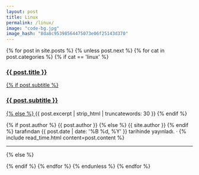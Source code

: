 ```yaml
---
layout: post
title: Linux
permalink: /linux/
image: "code-bg.jpg"
image_hash: "8da8c95398564475073e06f25143d370"
---
```



{% for post in site.posts %}
{% unless post.next %}
{% for cat in post.categories %}
{% if cat == 'linux' %}
<article class="post-preview">
  <a href="{{ post.url | prepend: site.baseurl | replace: '//', '/' }}">
    <h3 class="post-title">{{ post.title }}</h3>
    {% if post.subtitle %}
    <h3 class="post-subtitle">{{ post.subtitle }}</h3>
    {% else %}
    <a class="post-subtitle">{{ post.excerpt | strip_html | truncatewords: 30 }}</a>
    {% endif %}
  </a>
  <p class="post-meta">
    {% if post.author %}
    {{ post.author }}
    {% else %}
    {{ site.author }}
    {% endif %}
    tarafından
    {{ post.date | date: '%B %d, %Y' }} tarihinde yayınladı. &middot; {% include read_time.html
    content=post.content %}
  </p>
</article>
<hr>
{% else %}

{% endif %}
{% endfor %}
{% endunless %}
{% endfor %}